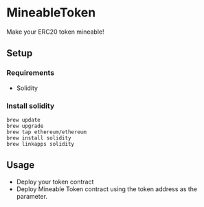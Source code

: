 # MineableToken

Make your ERC20 token mineable!

## Setup

### Requirements
* Solidity


### Install solidity
~~~
brew update
brew upgrade
brew tap ethereum/ethereum
brew install solidity
brew linkapps solidity
~~~

## Usage

* Deploy your token contract
* Deploy Mineable Token contract using the token address as the parameter.
